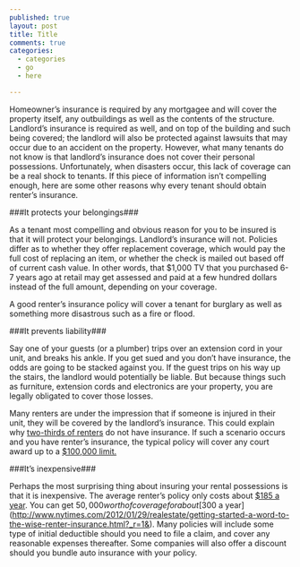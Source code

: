 ```yaml
---
published: true
layout: post
title: Title
comments: true
categories: 
  - categories
  - go
  - here

---
```


Homeowner’s insurance is required by any mortgagee and will cover the property itself, any outbuildings as well as the contents of the structure. Landlord’s insurance is required as well, and on top of the building and such being covered; the landlord will also be protected against lawsuits that may occur due to an accident on the property. However, what many tenants do not know is that landlord’s insurance does not cover their personal possessions. Unfortunately, when disasters occur, this lack of coverage can be a real shock to tenants. If this piece of information isn’t compelling enough, here are some other reasons why every tenant should obtain renter’s insurance.

###It protects your belongings###

As a tenant most compelling and obvious reason for you to be insured is that it will protect your belongings. Landlord’s insurance will not. Policies differ as to whether they offer replacement coverage, which would pay the full cost of replacing an item, or whether the check is mailed out based off of current cash value. In other words, that $1,000 TV that you purchased 6-7 years ago at retail may get assessed and paid at a few hundred dollars instead of the full amount, depending on your coverage.

A good renter’s insurance policy will cover a tenant for burglary as well as something more disastrous such as a fire or flood.

###It prevents liability###

Say one of your guests (or a plumber) trips over an extension cord in your unit, and breaks his ankle. If you get sued and you don’t have insurance, the odds are going to be stacked against you. If the guest trips on his way up the stairs, the landlord would potentially be liable. But because things such as furniture, extension cords and electronics are your property, you are legally obligated to cover those losses.

Many renters are under the impression that if someone is injured in their unit, they will be covered by the landlord’s insurance. This could explain why [two-thirds of renters](http://abcnews.go.com/Business/survey-shows-renters-insurance/story?id=18685618#.UYlU1bWHv-s) do not have insurance. If such a scenario occurs and you have renter’s insurance, the typical policy will cover any court award up to a [$100,000 limit.](http://abcnews.go.com/Business/survey-shows-renters-insurance/story?id=18685618#.UYlU1bWHv-s)

###It’s inexpensive###

Perhaps the most surprising thing about insuring your rental possessions is that it is inexpensive. The average renter’s policy only costs about [$185 a year](http://abcnews.go.com/Business/survey-shows-renters-insurance/story?id=18685618#.UYlU1bWHv-s). You can get $50,000 worth of coverage for about [$300 a year](http://www.nytimes.com/2012/01/29/realestate/getting-started-a-word-to-the-wise-renter-insurance.html?_r=1&). Many policies will include some type of initial deductible should you need to file a claim, and cover any reasonable expenses thereafter. Some companies will also offer a discount should you bundle auto insurance with your policy.


